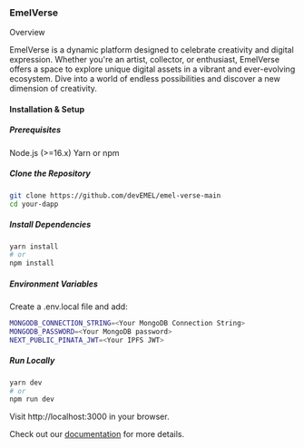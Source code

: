 
### EmelVerse

Overview

EmelVerse is a dynamic platform designed to celebrate creativity and digital expression. Whether you're an artist, collector, or enthusiast, EmelVerse offers a space to explore unique digital assets in a vibrant and ever-evolving ecosystem. Dive into a world of endless possibilities and discover a new dimension of creativity. 


####  Installation & Setup

##### Prerequisites

Node.js (>=16.x)
Yarn or npm



##### Clone the Repository

```bash
git clone https://github.com/devEMEL/emel-verse-main
cd your-dapp
```

##### Install Dependencies
```bash
yarn install
# or
npm install
```
##### Environment Variables

Create a .env.local file and add:

```bash
MONGODB_CONNECTION_STRING=<Your MongoDB Connection String>
MONGODB_PASSWORD=<Your MongoDB password>
NEXT_PUBLIC_PINATA_JWT=<Your IPFS JWT>
```

##### Run Locally

```bash
yarn dev
# or
npm run dev
```

Visit http://localhost:3000 in your browser.


Check out our [documentation](https://emelverse.gitbook.io/emelverse) for more details.

